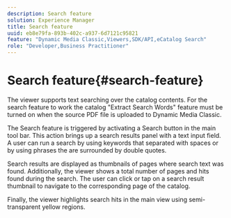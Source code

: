 ```yaml
---
description: Search feature
solution: Experience Manager
title: Search feature
uuid: eb8e79fa-893b-402c-a937-6d7121c95821
feature: "Dynamic Media Classic,Viewers,SDK/API,eCatalog Search"
role: "Developer,Business Practitioner"
---
```


# Search feature{#search-feature}

The viewer supports text searching over the catalog contents. For the search feature to work the catalog "Extract Search Words" feature must be turned on when the source PDF file is uploaded to Dynamic Media Classic.

The Search feature is triggered by activating a Search button in the main tool bar. This action brings up a search results panel with a text input field. A user can run a search by using keywords that separated with spaces or by using phrases the are surrounded by double quotes.

Search results are displayed as thumbnails of pages where search text was found. Additionally, the viewer shows a total number of pages and hits found during the search. The user can click or tap on a search result thumbnail to navigate to the corresponding page of the catalog.

Finally, the viewer highlights search hits in the main view using semi-transparent yellow regions. 

